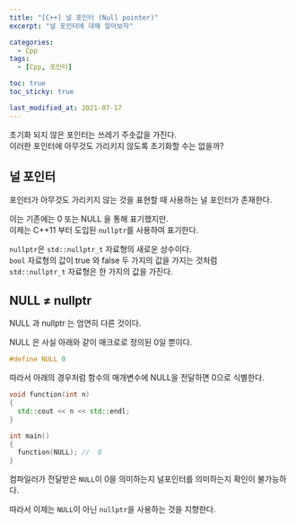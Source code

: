 ```yaml
---
title: "[C++] 널 포인터 (Null pointer)"
excerpt: "널 포인터에 대해 알아보자"

categories:
  - Cpp
tags:
  - [Cpp, 포인터]

toc: true
toc_sticky: true

last_modified_at: 2021-07-17
---
```


초기화 되지 않은 포인터는 쓰레기 주솟값을 가진다.   
이러한 포인터에 아무것도 가리키지 않도록 초기화할 수는 없을까?

## 널 포인터

포인터가 아무것도 가리키지 않는 것을 표현할 때 사용하는 널 포인터가 존재한다.   

이는 기존에는 0 또는 NULL 을 통해 표기했지만.   
이제는 C++11 부터 도입된 `nullptr`를 사용하여 표기한다.

`nullptr`은 `std::nullptr_t` 자료형의 새로운 상수이다.   
`bool` 자료형의 값이 true 와 false 두 가지의 값을 가지는 것처럼   
`std::nullptr_t` 자료형은 한 가지의 값을 가진다.

## NULL ≠ nullptr

NULL 과 nullptr 는 엄연히 다른 것이다.

NULL 은 사실 아래와 같이 매크로로 정의된 0일 뿐이다.

```cpp
#define NULL 0
```

따라서 아래의 경우처럼 함수의 매개변수에 NULL을 전달하면 0으로 식별한다.   

```cpp
void function(int n)
{
  std::cout << n << std::endl;
}

int main()
{
  function(NULL); //  0
}
```

컴파일러가 전달받은 `NULL`이 0을 의미하는지 널포인터를 의미하는지 확인이 불가능하다.

따라서 이제는 `NULL`이 아닌 `nullptr`을 사용하는 것을 지향한다.